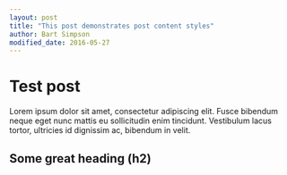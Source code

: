 ```yaml
---
layout: post
title: "This post demonstrates post content styles"
author: Bart Simpson
modified_date: 2016-05-27
---
```


# Test post

Lorem ipsum dolor sit amet, consectetur adipiscing elit. Fusce bibendum neque eget nunc mattis eu sollicitudin enim tincidunt. Vestibulum lacus tortor, ultricies id dignissim ac, bibendum in velit.

## Some great heading (h2)
